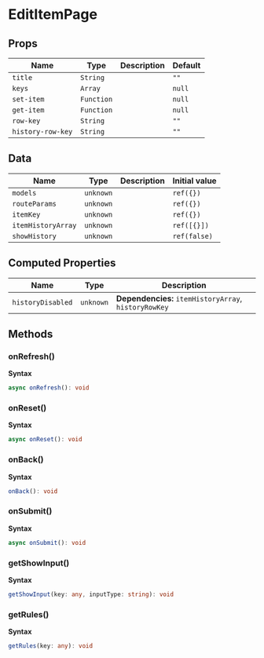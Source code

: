 # EditItemPage

## Props

| Name              | Type       | Description | Default |
| ----------------- | ---------- | ----------- | ------- |
| `title`           | `String`   |             | `""`    |
| `keys`            | `Array`    |             | `null`  |
| `set-item`        | `Function` |             | `null`  |
| `get-item`        | `Function` |             | `null`  |
| `row-key`         | `String`   |             | `""`    |
| `history-row-key` | `String`   |             | `""`    |

## Data

| Name               | Type      | Description | Initial value |
| ------------------ | --------- | ----------- | ------------- |
| `models`           | `unknown` |             | `ref({})`     |
| `routeParams`      | `unknown` |             | `ref({})`     |
| `itemKey`          | `unknown` |             | `ref({})`     |
| `itemHistoryArray` | `unknown` |             | `ref([{}])`   |
| `showHistory`      | `unknown` |             | `ref(false)`  |

## Computed Properties

| Name              | Type      | Description                                           |
| ----------------- | --------- | ----------------------------------------------------- |
| `historyDisabled` | `unknown` | **Dependencies:** `itemHistoryArray`, `historyRowKey` |

## Methods

### onRefresh()

**Syntax**

```typescript
async onRefresh(): void
```

### onReset()

**Syntax**

```typescript
async onReset(): void
```

### onBack()

**Syntax**

```typescript
onBack(): void
```

### onSubmit()

**Syntax**

```typescript
async onSubmit(): void
```

### getShowInput()

**Syntax**

```typescript
getShowInput(key: any, inputType: string): void
```

### getRules()

**Syntax**

```typescript
getRules(key: any): void
```

